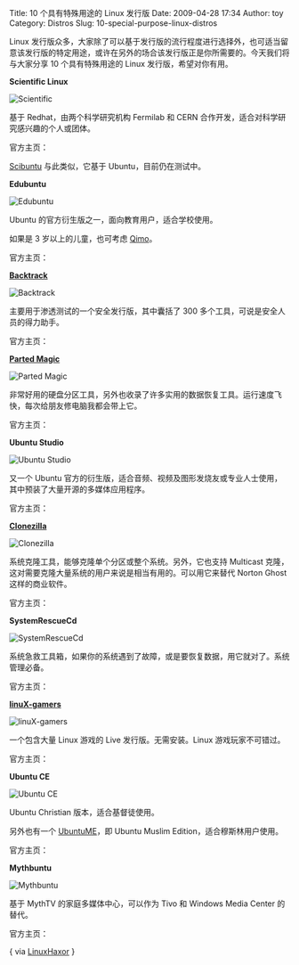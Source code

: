Title: 10 个具有特殊用途的 Linux 发行版
Date: 2009-04-28 17:34
Author: toy
Category: Distros
Slug: 10-special-purpose-linux-distros

Linux
发行版众多，大家除了可以基于发行版的流行程度进行选择外，也可适当留意该发行版的特定用途，或许在另外的场合该发行版正是你所需要的。今天我们将与大家分享
10 个具有特殊用途的 Linux 发行版，希望对你有用。

**Scientific Linux**

![Scientific](http://i.linuxtoy.org/images/2009/04/scientific.jpg)

基于 Redhat，由两个科学研究机构 Fermilab 和 CERN
合作开发，适合对科学研究感兴趣的个人或团体。

官方主页：

[Scibuntu](http://scibuntu.sourceforge.net/about.html) 与此类似，它基于
Ubuntu，目前仍在测试中。

**Edubuntu**

![Edubuntu](http://i.linuxtoy.org/images/2009/04/edubuntu.jpg)

Ubuntu 的官方衍生版之一，面向教育用户，适合学校使用。

如果是 3 岁以上的儿童，也可考虑
[Qimo](http://linuxtoy.org/archives/qimo.html)。

官方主页：

**[Backtrack](http://linuxtoy.org/archives/backtrack-20.html)**

![Backtrack](http://i.linuxtoy.org/images/2009/04/backtrack.jpg)

主要用于渗透测试的一个安全发行版，其中囊括了 300
多个工具，可说是安全人员的得力助手。

官方主页：

**[Parted Magic](http://linuxtoy.org/archives/parted-magic.html)**

![Parted Magic](http://i.linuxtoy.org/images/2009/04/partedmagic.jpg)

非常好用的硬盘分区工具，另外也收录了许多实用的数据恢复工具。运行速度飞快，每次给朋友修电脑我都会带上它。

官方主页：

**Ubuntu Studio**

![Ubuntu Studio](http://i.linuxtoy.org/images/2009/04/ubuntustudio.jpg)

又一个 Ubuntu
官方的衍生版，适合音频、视频及图形发烧友或专业人士使用，其中预装了大量开源的多媒体应用程序。

官方主页：

**[Clonezilla](http://linuxtoy.org/archives/clonezilla.html)**

![Clonezilla](http://i.linuxtoy.org/images/2009/04/clonezilla.jpg)

系统克隆工具，能够克隆单个分区或整个系统。另外，它也支持 Multicast
克隆，这对需要克隆大量系统的用户来说是相当有用的。可以用它来替代 Norton
Ghost 这样的商业软件。

官方主页：

**SystemRescueCd**

![SystemRescueCd](http://i.linuxtoy.org/images/2009/04/systemrescuecd.jpg)

系统急救工具箱，如果你的系统遇到了故障，或是要恢复数据，用它就对了。系统管理必备。

官方主页：

**[linuX-gamers](http://linuxtoy.org/archives/linux-gamers.html)**

![linuX-gamers](http://i.linuxtoy.org/images/2009/04/linuxgamers.jpg)

一个包含大量 Linux 游戏的 Live 发行版。无需安装。Linux
游戏玩家不可错过。

官方主页：

**Ubuntu CE**

![Ubuntu CE](http://i.linuxtoy.org/images/2009/04/ubuntuce.jpg)

Ubuntu Christian 版本，适合基督徒使用。

另外也有一个 [UbuntuME](http://www.ubuntume.com)，即 Ubuntu Muslim
Edition，适合穆斯林用户使用。

官方主页：

**Mythbuntu**

![Mythbuntu](http://i.linuxtoy.org/images/2009/04/mythbuntu.jpg)

基于 MythTV 的家庭多媒体中心，可以作为 Tivo 和 Windows Media Center
的替代。

官方主页：

{ via
[LinuxHaxor](http://feedproxy.google.com/~r/linuxhaxor/zvzl/~3/cZLL0ZefVJc/)
}
